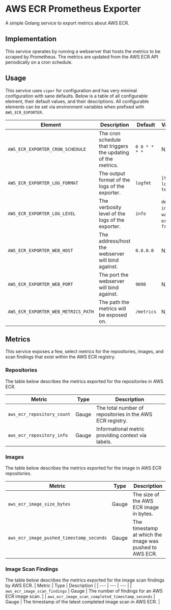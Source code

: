 # AWS ECR Prometheus Exporter
A simple Golang service to export metrics about AWS ECR.

## Implementation
This service operates by running a webserver that hosts the metrics to be scraped by
Prometheus. The metrics are updated from the AWS ECR API periodically on a cron schedule.

## Usage
This service uses `viper` for configuration and has very minimal configuration with sane
defaults. Below is a table of all configurable element, their default values, and their
descriptions. All configurable elements can be set via environment variables when prefixed
with `AWS_ECR_EXPORTER`.

| Element | Description | Default | Values |
| --- | --- | --- | --- |
| `AWS_ECR_EXPORTER_CRON_SCHEDULE` | The cron schedule that triggers the updating of the metrics. | `0 0 * * * *` | N/A |
| `AWS_ECR_EXPORTER_LOG_FORMAT` | The output format of the logs of the exporter. | `logfmt` | `json`, `logfmt`, `text` |
| `AWS_ECR_EXPORTER_LOG_LEVEL` | The verbosity level of the logs of the exporter. | `info` | `debug`, `info`, `warn`, `error`, `fatal` |
| `AWS_ECR_EXPORTER_WEB_HOST` | The address/host the webserver will bind against. | `0.0.0.0` | N/A |
| `AWS_ECR_EXPORTER_WEB_PORT` | The port the webserver will bind against. | `9090` | N/A |
| `AWS_ECR_EXPORTER_WEB_METRICS_PATH` | The path the metrics will be exposed on. | `/metrics` | N/A |

## Metrics
This service exposes a few, select metrics for the repositories, images, and scan findings
that exist within the AWS ECR registry.

### Repositories
The table below describes the metrics exported for the repositories in AWS ECR.

| Metric | Type | Description |
| --- | --- | --- |
| `aws_ecr_repository_count` | Gauge | The total number of repositories in the AWS ECR registry. |
| `aws_ecr_repository_info` | Gauge | Informational metric providing context via labels. |

### Images
The table below describes the metrics exported for the image in AWS ECR repositories.

| Metric | Type | Description |
| --- | --- | --- |
| `aws_ecr_image_size_bytes` | Gauge | The size of the AWS ECR image in bytes. |
| `aws_ecr_image_pushed_timestamp_seconds` | Gauge | The timestamp at which the image was pushed to AWS ECR. |

### Image Scan Findings
The table below describes the metrics exported for the image scan findings by AWS ECR.
| Metric | Type | Description |
| --- | --- | --- |
| `aws_ecr_image_scan_findings` | Gauge | The number of findings for an AWS ECR image scan. |
| `aws_ecr_image_scan_completed_timestamp_seconds` | Gauge | The timestamp of the latest completed image scan in AWS ECR. |